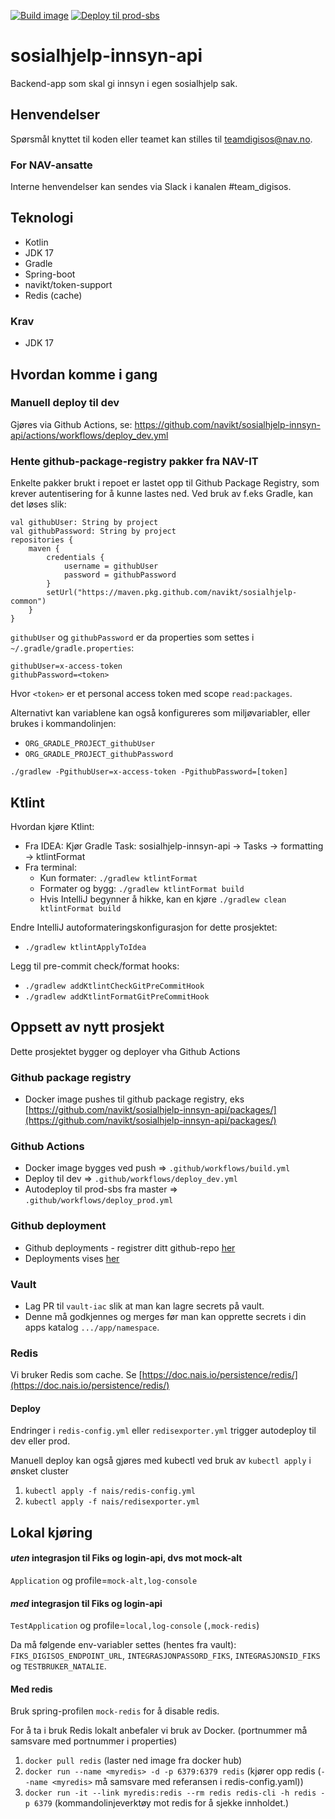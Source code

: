 [![Build image](https://github.com/navikt/sosialhjelp-innsyn-api/actions/workflows/build.yml/badge.svg?branch=master)](https://github.com/navikt/sosialhjelp-innsyn-api/actions/workflows/build.yml)
[![Deploy til prod-sbs](https://github.com/navikt/sosialhjelp-innsyn-api/actions/workflows/deploy_prod.yml/badge.svg)](https://github.com/navikt/sosialhjelp-innsyn-api/actions/workflows/deploy_prod.yml)

# sosialhjelp-innsyn-api
Backend-app som skal gi innsyn i egen sosialhjelp sak.

## Henvendelser
Spørsmål knyttet til koden eller teamet kan stilles til teamdigisos@nav.no.

### For NAV-ansatte
Interne henvendelser kan sendes via Slack i kanalen #team_digisos.

## Teknologi
* Kotlin
* JDK 17
* Gradle
* Spring-boot
* navikt/token-support
* Redis (cache)

### Krav
- JDK 17

## Hvordan komme i gang

### Manuell deploy til dev
Gjøres via Github Actions, se: https://github.com/navikt/sosialhjelp-innsyn-api/actions/workflows/deploy_dev.yml

### Hente github-package-registry pakker fra NAV-IT
Enkelte pakker brukt i repoet er lastet opp til Github Package Registry, som krever autentisering for å kunne lastes ned.
Ved bruk av f.eks Gradle, kan det løses slik:
```
val githubUser: String by project
val githubPassword: String by project
repositories {
    maven {
        credentials {
            username = githubUser
            password = githubPassword
        }
        setUrl("https://maven.pkg.github.com/navikt/sosialhjelp-common")
    }
}
```

`githubUser` og `githubPassword` er da properties som settes i `~/.gradle/gradle.properties`:

```                                                     
githubUser=x-access-token
githubPassword=<token>
```

Hvor `<token>` er et personal access token med scope `read:packages`.

Alternativt kan variablene kan også konfigureres som miljøvariabler, eller brukes i kommandolinjen:

* `ORG_GRADLE_PROJECT_githubUser`
* `ORG_GRADLE_PROJECT_githubPassword`

```
./gradlew -PgithubUser=x-access-token -PgithubPassword=[token]
```

## Ktlint
Hvordan kjøre Ktlint:
* Fra IDEA: Kjør Gradle Task: sosialhjelp-innsyn-api -> Tasks -> formatting -> ktlintFormat
* Fra terminal:
    * Kun formater: `./gradlew ktlintFormat`
    * Formater og bygg: `./gradlew ktlintFormat build`
    * Hvis IntelliJ begynner å hikke, kan en kjøre `./gradlew clean ktlintFormat build`

Endre IntelliJ autoformateringskonfigurasjon for dette prosjektet:
* `./gradlew ktlintApplyToIdea`

Legg til pre-commit check/format hooks:
* `./gradlew addKtlintCheckGitPreCommitHook`
* `./gradlew addKtlintFormatGitPreCommitHook`

## Oppsett av nytt prosjekt
Dette prosjektet bygger og deployer vha Github Actions

### Github package registry
- Docker image pushes til github package registry, eks [https://github.com/navikt/sosialhjelp-innsyn-api/packages/](https://github.com/navikt/sosialhjelp-innsyn-api/packages/)

### Github Actions
- Docker image bygges ved push => `.github/workflows/build.yml`
- Deploy til dev => `.github/workflows/deploy_dev.yml`
- Autodeploy til prod-sbs fra master => `.github/workflows/deploy_prod.yml`

### Github deployment
- Github deployments - registrer ditt github-repo [her](https://deployment.prod-sbs.nais.io/auth/form)
- Deployments vises [her](https://github.com/navikt/sosialhjelp-innsyn-api/deployments)

### Vault
- Lag PR til `vault-iac` slik at man kan lagre secrets på vault.
- Denne må godkjennes og merges før man kan opprette secrets i din apps katalog `.../app/namespace`.

### Redis
Vi bruker Redis som cache. Se [https://doc.nais.io/persistence/redis/](https://doc.nais.io/persistence/redis/)

#### Deploy
Endringer i `redis-config.yml` eller `redisexporter.yml` trigger autodeploy til dev eller prod.

Manuell deploy kan også gjøres med kubectl ved bruk av `kubectl apply` i ønsket cluster
1. `kubectl apply -f nais/redis-config.yml`
2. `kubectl apply -f nais/redisexporter.yml`

## Lokal kjøring
#### *uten* integrasjon til Fiks og login-api, dvs mot mock-alt
`Application` og profile=`mock-alt,log-console`
#### *med* integrasjon til Fiks og login-api
`TestApplication` og profile=`local,log-console` (`,mock-redis`)

Da må følgende env-variabler settes (hentes fra vault): \
`FIKS_DIGISOS_ENDPOINT_URL`, `INTEGRASJONPASSORD_FIKS`, `INTEGRASJONSID_FIKS` og `TESTBRUKER_NATALIE`.

#### Med redis
Bruk spring-profilen `mock-redis` for å disable redis.

For å ta i bruk Redis lokalt anbefaler vi bruk av Docker. (portnummer må samsvare med portnummer i properties)
1. `docker pull redis` (laster ned image fra docker hub)
2. `docker run --name <myredis> -d -p 6379:6379 redis` 
(kjører opp redis (`--name <myredis>` må samsvare med referansen i redis-config.yaml))
3. `docker run -it --link myredis:redis --rm redis redis-cli -h redis -p 6379` 
(kommandolinjeverktøy mot redis for å sjekke innholdet.)
